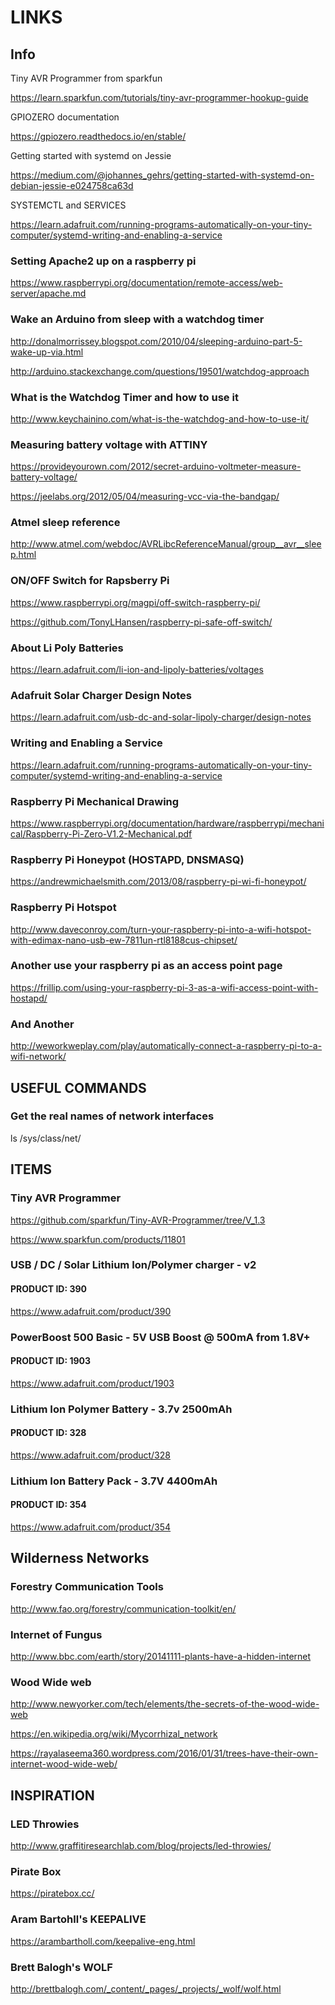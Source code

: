 # LINKS

## Info

Tiny AVR Programmer from sparkfun

https://learn.sparkfun.com/tutorials/tiny-avr-programmer-hookup-guide

GPIOZERO documentation

https://gpiozero.readthedocs.io/en/stable/

Getting started with systemd on Jessie

https://medium.com/@johannes_gehrs/getting-started-with-systemd-on-debian-jessie-e024758ca63d

SYSTEMCTL and SERVICES

https://learn.adafruit.com/running-programs-automatically-on-your-tiny-computer/systemd-writing-and-enabling-a-service

### Setting Apache2 up on a raspberry pi

https://www.raspberrypi.org/documentation/remote-access/web-server/apache.md

### Wake an Arduino from sleep with a watchdog timer

http://donalmorrissey.blogspot.com/2010/04/sleeping-arduino-part-5-wake-up-via.html

http://arduino.stackexchange.com/questions/19501/watchdog-approach

### What is the Watchdog Timer and how to use it

http://www.keychainino.com/what-is-the-watchdog-and-how-to-use-it/

### Measuring battery voltage with ATTINY

https://provideyourown.com/2012/secret-arduino-voltmeter-measure-battery-voltage/

https://jeelabs.org/2012/05/04/measuring-vcc-via-the-bandgap/

### Atmel sleep reference

http://www.atmel.com/webdoc/AVRLibcReferenceManual/group__avr__sleep.html

### ON/OFF Switch for Rapsberry Pi

https://www.raspberrypi.org/magpi/off-switch-raspberry-pi/

https://github.com/TonyLHansen/raspberry-pi-safe-off-switch/

### About Li Poly Batteries

https://learn.adafruit.com/li-ion-and-lipoly-batteries/voltages

### Adafruit Solar Charger Design Notes

https://learn.adafruit.com/usb-dc-and-solar-lipoly-charger/design-notes

### Writing and Enabling a Service

https://learn.adafruit.com/running-programs-automatically-on-your-tiny-computer/systemd-writing-and-enabling-a-service

### Raspberry Pi Mechanical Drawing

https://www.raspberrypi.org/documentation/hardware/raspberrypi/mechanical/Raspberry-Pi-Zero-V1.2-Mechanical.pdf

### Raspberry Pi Honeypot (HOSTAPD, DNSMASQ)

https://andrewmichaelsmith.com/2013/08/raspberry-pi-wi-fi-honeypot/

### Raspberry Pi Hotspot

http://www.daveconroy.com/turn-your-raspberry-pi-into-a-wifi-hotspot-with-edimax-nano-usb-ew-7811un-rtl8188cus-chipset/

### Another use your raspberry pi as an access point page

https://frillip.com/using-your-raspberry-pi-3-as-a-wifi-access-point-with-hostapd/

### And Another

http://weworkweplay.com/play/automatically-connect-a-raspberry-pi-to-a-wifi-network/

## USEFUL COMMANDS

### Get the real names of network interfaces

ls /sys/class/net/

## ITEMS

### Tiny AVR Programmer

https://github.com/sparkfun/Tiny-AVR-Programmer/tree/V_1.3

https://www.sparkfun.com/products/11801

### USB / DC / Solar Lithium Ion/Polymer charger - v2
#### PRODUCT ID: 390

https://www.adafruit.com/product/390

### PowerBoost 500 Basic - 5V USB Boost @ 500mA from 1.8V+
#### PRODUCT ID: 1903

https://www.adafruit.com/product/1903

### Lithium Ion Polymer Battery - 3.7v 2500mAh
#### PRODUCT ID: 328

https://www.adafruit.com/product/328

### Lithium Ion Battery Pack - 3.7V 4400mAh
#### PRODUCT ID: 354

https://www.adafruit.com/product/354

## Wilderness Networks

### Forestry Communication Tools

http://www.fao.org/forestry/communication-toolkit/en/

### Internet of Fungus

http://www.bbc.com/earth/story/20141111-plants-have-a-hidden-internet

### Wood Wide web

http://www.newyorker.com/tech/elements/the-secrets-of-the-wood-wide-web

https://en.wikipedia.org/wiki/Mycorrhizal_network

https://rayalaseema360.wordpress.com/2016/01/31/trees-have-their-own-internet-wood-wide-web/

## INSPIRATION

### LED Throwies

http://www.graffitiresearchlab.com/blog/projects/led-throwies/

### Pirate Box

https://piratebox.cc/

### Aram Bartohll's KEEPALIVE

https://arambartholl.com/keepalive-eng.html

### Brett Balogh's WOLF

http://brettbalogh.com/_content/_pages/_projects/_wolf/wolf.html
